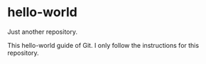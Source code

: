 # hello-world
Just another repository.

This hello-world guide of Git. 
I only follow the instructions for this repository. 
